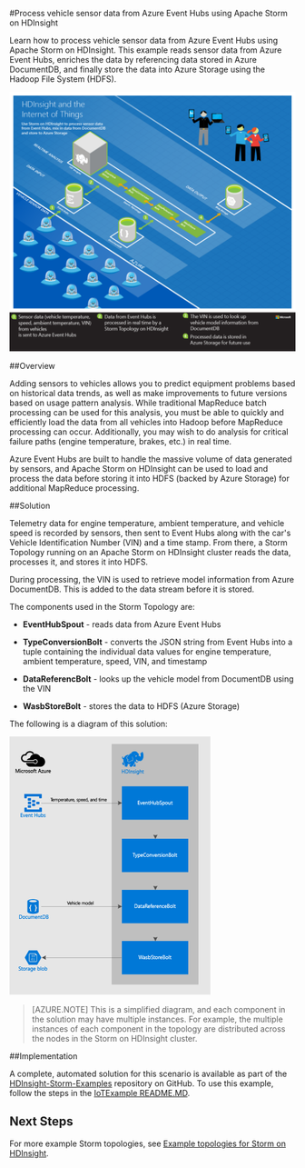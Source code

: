 <properties
 pageTitle="Process vehicle sensor data with Apache Storm on HDInsight | Microsoft Azure"
 description="Learn how to process vehicle sensor data from Event Hubs using Apache Storm on HDInsight. Add model data from DocumentDB, and store output to storage."
 services="hdinsight,documentdb,notification-hubs"
 documentationCenter=""
 authors="Blackmist"
 manager="paulettm"
 editor="cgronlun"/>

<tags
ms.service="hdinsight"
ms.devlang="java"
ms.topic="article"
ms.tgt_pltfrm="na"
ms.workload="big-data"
ms.date="06/06/2016"
ms.author="larryfr"/>

#Process vehicle sensor data from Azure Event Hubs using Apache Storm on HDInsight

Learn how to process vehicle sensor data from Azure Event Hubs using Apache Storm on HDInsight. This example reads sensor data from Azure Event Hubs, enriches the data by referencing data stored in Azure DocumentDB, and finally store the data into Azure Storage using the Hadoop File System (HDFS).

![HDInsight and the Internet of Things (IoT) architecture diagram](./media/hdinsight-storm-iot-eventhub-documentdb/iot.png)

##Overview

Adding sensors to vehicles allows you to predict equipment problems based on historical data trends, as well as make improvements to future versions based on usage pattern analysis. While traditional MapReduce batch processing can be used for this analysis, you must be able to quickly and efficiently load the data from all vehicles into Hadoop before MapReduce processing can occur. Additionally, you may wish to do analysis for critical failure paths (engine temperature, brakes, etc.) in real time.

Azure Event Hubs are built to handle the massive volume of data generated by sensors, and Apache Storm on HDInsight can be used to load and process the data before storing it into HDFS (backed by Azure Storage) for additional MapReduce processing.

##Solution

Telemetry data for engine temperature, ambient temperature, and vehicle speed is recorded by sensors, then sent to Event Hubs along with the car's Vehicle Identification Number (VIN) and a time stamp. From there, a Storm Topology running on an Apache Storm on HDInsight cluster reads the data, processes it, and stores it into HDFS.

During processing, the VIN is used to retrieve model information from Azure DocumentDB. This is added to the data stream before it is stored.

The components used in the Storm Topology are:

* **EventHubSpout** - reads data from Azure Event Hubs

* **TypeConversionBolt** - converts the JSON string from Event Hubs into a tuple containing the individual data values for engine temperature, ambient temperature, speed, VIN, and timestamp

* **DataReferencBolt** - looks up the vehicle model from DocumentDB using the VIN

* **WasbStoreBolt** - stores the data to HDFS (Azure Storage)

The following is a diagram of this solution:

![storm topology](./media/hdinsight-storm-iot-eventhub-documentdb/iottopology.png)

> [AZURE.NOTE] This is a simplified diagram, and each component in the solution may have multiple instances. For example, the multiple instances of each component in the topology are distributed across the nodes in the Storm on HDInsight cluster.

##Implementation

A complete, automated solution for this scenario is available as part of the [HDInsight-Storm-Examples](https://github.com/hdinsight/hdinsight-storm-examples) repository on GitHub. To use this example, follow the steps in the [IoTExample README.MD](https://github.com/hdinsight/hdinsight-storm-examples/blob/master/IotExample/README.md).

## Next Steps

For more example Storm topologies, see [Example topologies for Storm on HDInsight](hdinsight-storm-example-topology.md).
